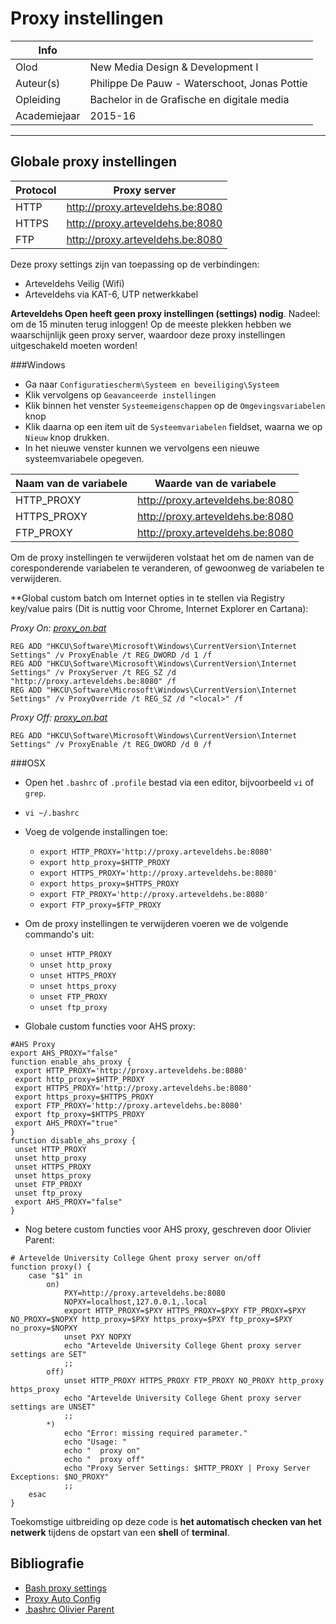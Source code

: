 Proxy instellingen
==================

|Info|  |
|----|---|
|Olod|New Media Design & Development I|
|Auteur(s)|Philippe De Pauw - Waterschoot, Jonas Pottie|
|Opleiding|Bachelor in de Grafische en digitale media|
|Academiejaar|2015-16|

***

Globale proxy instellingen
------------------------------------------------

|Protocol|Proxy server|
|--------|------|
|HTTP|http://proxy.arteveldehs.be:8080|
|HTTPS|http://proxy.arteveldehs.be:8080|
|FTP|http://proxy.arteveldehs.be:8080|

Deze proxy settings zijn van toepassing op de verbindingen:

- Arteveldehs Veilig (Wifi)
- Arteveldehs via KAT-6, UTP netwerkkabel

**Arteveldehs Open heeft geen proxy instellingen (settings) nodig**. Nadeel: om de 15 minuten terug inloggen! Op de meeste plekken hebben we waarschijnlijk geen proxy server, waardoor deze proxy instellingen uitgeschakeld moeten worden!

###Windows

* Ga naar `Configuratiescherm\Systeem en beveiliging\Systeem`
* Klik vervolgens op `Geavanceerde instellingen`
* Klik binnen het venster `Systeemeigenschappen` op de `Omgevingsvariabelen` knop
* Klik daarna op een item uit de `Systeemvariabelen` fieldset, waarna we op `Nieuw` knop drukken.
* In het nieuwe venster kunnen we vervolgens een nieuwe systeemvariabele opegeven. 

|Naam van de variabele|Waarde van de variabele|
|--------|------|
|HTTP_PROXY|http://proxy.arteveldehs.be:8080|
|HTTPS_PROXY|http://proxy.arteveldehs.be:8080|
|FTP_PROXY|http://proxy.arteveldehs.be:8080|

Om de proxy instellingen te verwijderen volstaat het om de namen van de coresponderende variabelen te veranderen, of gewoonweg de variabelen te verwijderen.

**Global custom batch om Internet opties in te stellen via Registry key/value pairs (Dit is nuttig voor Chrome, Internet Explorer en Cartana):

*Proxy On: [proxy_on.bat](../apps/win_proxy/proxy_on.bat)*
```
REG ADD "HKCU\Software\Microsoft\Windows\CurrentVersion\Internet Settings" /v ProxyEnable /t REG_DWORD /d 1 /f
REG ADD "HKCU\Software\Microsoft\Windows\CurrentVersion\Internet Settings" /v ProxyServer /t REG_SZ /d "http://proxy.arteveldehs.be:8080" /f
REG ADD "HKCU\Software\Microsoft\Windows\CurrentVersion\Internet Settings" /v ProxyOverride /t REG_SZ /d "<local>" /f
```

*Proxy Off: [proxy_on.bat](../apps/win_proxy/proxy_on.bat)*
```
REG ADD "HKCU\Software\Microsoft\Windows\CurrentVersion\Internet Settings" /v ProxyEnable /t REG_DWORD /d 0 /f
```

###OSX

* Open het `.bashrc` of `.profile` bestad via een editor, bijvoorbeeld `vi` of `grep`.
* `vi ~/.bashrc`
* Voeg de volgende installingen toe:
	* `export HTTP_PROXY='http://proxy.arteveldehs.be:8080'`
	* `export http_proxy=$HTTP_PROXY`
	* `export HTTPS_PROXY='http://proxy.arteveldehs.be:8080'`
	* `export https_proxy=$HTTPS_PROXY`
	* `export FTP_PROXY='http://proxy.arteveldehs.be:8080'`
	* `export FTP_proxy=$FTP_PROXY`
	
	
* Om de proxy instellingen te verwijderen voeren we de volgende commando's uit:
	* `unset HTTP_PROXY`
	* `unset http_proxy`
	* `unset HTTPS_PROXY`
	* `unset https_proxy`
	* `unset FTP_PROXY`
	* `unset ftp_proxy`

* Globale custom functies voor AHS proxy:

```
#AHS Proxy
export AHS_PROXY="false"
function enable_ahs_proxy {
 export HTTP_PROXY='http://proxy.arteveldehs.be:8080' 
 export http_proxy=$HTTP_PROXY
 export HTTPS_PROXY='http://proxy.arteveldehs.be:8080' 
 export https_proxy=$HTTPS_PROXY
 export FTP_PROXY='http://proxy.arteveldehs.be:8080' 
 export ftp_proxy=$HTTPS_PROXY
 export AHS_PROXY="true"
}
function disable_ahs_proxy {
 unset HTTP_PROXY
 unset http_proxy
 unset HTTPS_PROXY
 unset https_proxy
 unset FTP_PROXY
 unset ftp_proxy
 export AHS_PROXY="false"
}
```

* Nog betere custom functies voor AHS proxy, geschreven door Olivier Parent:

```
# Artevelde University College Ghent proxy server on/off
function proxy() {
    case "$1" in
        on)
            PXY=http://proxy.arteveldehs.be:8080
            NOPXY=localhost,127.0.0.1,.local
            export HTTP_PROXY=$PXY HTTPS_PROXY=$PXY FTP_PROXY=$PXY NO_PROXY=$NOPXY http_proxy=$PXY https_proxy=$PXY ftp_proxy=$PXY no_proxy=$NOPXY
            unset PXY NOPXY
            echo "Artevelde University College Ghent proxy server settings are SET"
            ;;
        off)
            unset HTTP_PROXY HTTPS_PROXY FTP_PROXY NO_PROXY http_proxy https_proxy
            echo "Artevelde University College Ghent proxy server settings are UNSET"
            ;;
        *)
            echo "Error: missing required parameter."
            echo "Usage: "
            echo "  proxy on"
            echo "  proxy off"
            echo "Proxy Server Settings: $HTTP_PROXY | Proxy Server Exceptions: $NO_PROXY"
            ;;
    esac
}
```

Toekomstige uitbreiding op deze code is **het automatisch checken van het netwerk** tijdens de opstart van een **shell** of **terminal**.

Bibliografie
------------
* [Bash proxy settings](http://blog.marcon.me/post/20217812089/bash-proxy-settings)
* [Proxy Auto Config](https://en.wikipedia.org/wiki/Proxy_auto-config)
* [.bashrc Olivier Parent](https://github.com/OlivierParent/artestead/blob/master/src/stubs/aliases)